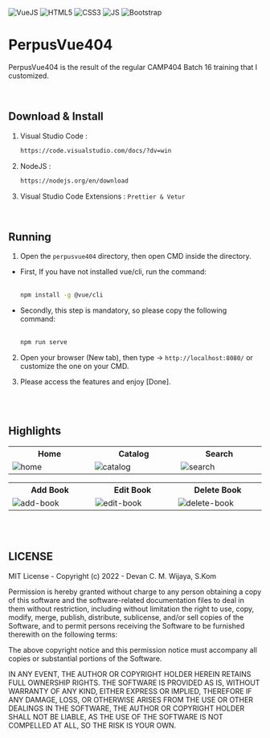 ![VueJS](https://img.shields.io/badge/-Vue%20JS-darkcyan?style=flat&logo=vue.js)
![HTML5](https://img.shields.io/badge/-HTML%205-purple.svg?&logo=html5)
![CSS3](https://img.shields.io/badge/-CSS%203-green.svg?&logo=css3)
![JS](https://img.shields.io/badge/-Javascript-brown.svg?&logo=javascript)
![Bootstrap](https://img.shields.io/badge/-Bootstrap%205-white.svg?&logo=bootstrap)

# PerpusVue404
<p>PerpusVue404 is the result of the regular CAMP404 Batch 16 training that I customized.</p>

<br>

## Download & Install
1. Visual Studio Code :
   
   ```bash
   https://code.visualstudio.com/docs/?dv=win
   ```
2. NodeJS :
   
   ```bash
   https://nodejs.org/en/download
   ```
   
3. Visual Studio Code Extensions : ``` Prettier & Vetur ```

<br>

## Running
1. Open the ``` perpusvue404 ``` directory, then open CMD inside the directory.<br>
<ul>
  <li>First, If you have not installed vue/cli, run the command:</li><br>
  
  ````bash
  npm install -g @vue/cli
  ````

  <li>Secondly, this step is mandatory, so please copy the following command:</li><br>
  
  ````bash
  npm run serve
  ````
</ul>

2. Open your browser (New tab), then type -> ``` http://localhost:8080/ ``` or customize the one on your CMD.<br>

3. Please access the features and enjoy [Done].

<br><br>

## Highlights
<table>
<tr>
<th width="280">Home</th>
<th width="280">Catalog</th>
<th width="280">Search</th>
</tr>
<tr>
<td><img src="https://github.com/devancakra/perpusvue404/assets/54527592/c373531d-e6f6-4864-9d09-6232727dcc93" alt="home"></td>
<td><img src="https://github.com/devancakra/perpusvue404/assets/54527592/e07a8e77-27d0-47b2-ab63-622fdb922835" alt="catalog"></td>
<td><img src="https://github.com/devancakra/perpusvue404/assets/54527592/12a27eb6-69ed-435b-85aa-9796e72a7597" alt="search"></td>
</tr>
</table>
<table>
<tr>
<th width="280">Add Book</th>
<th width="280">Edit Book</th>
<th width="280">Delete Book</th>
</tr>
<tr>
<td><img src="https://github.com/devancakra/perpusvue404/assets/54527592/8fc42ada-67e7-454f-bc50-84d749428355" alt="add-book"></td>
<td><img src="https://github.com/devancakra/perpusvue404/assets/54527592/d018dda6-2fe6-42b2-b5e8-82f6472e00c2" alt="edit-book"></td>
<td><img src="https://github.com/devancakra/perpusvue404/assets/54527592/ff7cdd35-c0d2-4a3f-a867-5d0a60efe674" alt="delete-book"></td>
</tr>
</table>

<br><br>

## LICENSE
MIT License - Copyright (c) 2022 - Devan C. M. Wijaya, S.Kom

Permission is hereby granted without charge to any person obtaining a copy of this software and the software-related documentation files to deal in them without restriction, including without limitation the right to use, copy, modify, merge, publish, distribute, sublicense, and/or sell copies of the Software, and to permit persons receiving the Software to be furnished therewith on the following terms:

The above copyright notice and this permission notice must accompany all copies or substantial portions of the Software.

IN ANY EVENT, THE AUTHOR OR COPYRIGHT HOLDER HEREIN RETAINS FULL OWNERSHIP RIGHTS. THE SOFTWARE IS PROVIDED AS IS, WITHOUT WARRANTY OF ANY KIND, EITHER EXPRESS OR IMPLIED, THEREFORE IF ANY DAMAGE, LOSS, OR OTHERWISE ARISES FROM THE USE OR OTHER DEALINGS IN THE SOFTWARE, THE AUTHOR OR COPYRIGHT HOLDER SHALL NOT BE LIABLE, AS THE USE OF THE SOFTWARE IS NOT COMPELLED AT ALL, SO THE RISK IS YOUR OWN.
